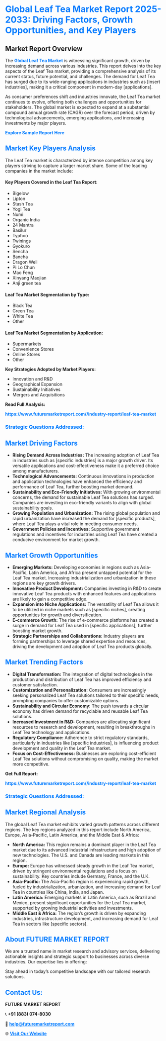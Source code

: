 <h1 style="color: #007BFF;">Global Leaf Tea Market Report 2025-2033: Driving Factors, Growth Opportunities, and Key Players</h1>

<section id="overview">
<h2>Market Report Overview</h2>
<p>The <a href="https://www.futuremarketreport.com//industry-report/leaf-tea-market" style="color: #007BFF; text-decoration: none;"><strong>Global Leaf Tea Market</strong></a> is witnessing significant growth, driven by increasing demand across various industries. This report delves into the key aspects of the Leaf Tea market, providing a comprehensive analysis of its current status, future potential, and challenges. The demand for Leaf Tea has surged due to its wide-ranging applications in industries such as [insert industries], making it a critical component in modern-day [applications].</p>
<p>As consumer preferences shift and industries innovate, the Leaf Tea market continues to evolve, offering both challenges and opportunities for stakeholders. The global market is expected to expand at a substantial compound annual growth rate (CAGR) over the forecast period, driven by technological advancements, emerging applications, and increasing investments by major players.</p>
</section>

<section id="overview">
<p><a href="https://www.futuremarketreport.com//request-sample/reportId=83369" style="color: #007BFF; text-decoration: none;"><strong>Explore Sample Report Here</strong></a></p>
</section>

<section id="key-players">
<h2 style="color: #007BFF;">Market Key Players Analysis</h2>
<p>The Leaf Tea market is characterized by intense competition among key players striving to capture a larger market share. Some of the leading companies in the market include:</p>
<h4>Key Players Covered in the Leaf Tea Report:</h4>
<ul><li>Bigelow</li><li>Lipton</li><li>Stash Tea</li><li>Yogi Tea</li><li>Numi</li><li>Organic India</li><li>24 Mantra</li><li>Basilur</li><li>Typhoo</li><li>Twinings</li><li>Gyokuro</li><li>Sencha</li><li>Bancha</li><li>Dragon Well</li><li>Pi Lo Chun</li><li>Mao Feng</li><li>Xinyang Maojian</li><li>Anji green tea</li></ul>
<h4>Leaf Tea Market Segmentation by Type:</h4>
<ul><li>Black Tea</li><li>Green Tea</li><li>White Tea</li><li>Other</li></ul>

<h4>Leaf Tea Market Segmentation by Application:</h4>
<ul><li>Supermarkets</li><li>Convenience Stores</li><li>Online Stores</li><li>Other</li></ul>
<p><strong>Key Strategies Adopted by Market Players:</strong></p>
<ul>
<li>Innovation and R&D</li>
<li>Geographical Expansion</li>
<li>Sustainability Initiatives</li>
<li>Mergers and Acquisitions</li>
</ul>
</section>

<section>
<p><strong>Read Full Analysis: </strong></p><a href="https://www.futuremarketreport.com//industry-report/leaf-tea-market" style="color: #007BFF; text-decoration: none;"><strong>https://www.futuremarketreport.com//industry-report/leaf-tea-market</strong></a>
<h3 style="color: #007BFF;">Strategic Questions Addressed:</h3>
</section>

<section id="driving-factors">
<h2 style="color: #007BFF;">Market Driving Factors</h2>
<ul>
<li><strong>Rising Demand Across Industries:</strong> The increasing adoption of Leaf Tea in industries such as [specific industries] is a major growth driver. Its versatile applications and cost-effectiveness make it a preferred choice among manufacturers.</li>
<li><strong>Technological Advancements:</strong> Continuous innovations in production and application technologies have enhanced the efficiency and performance of Leaf Tea, further boosting market demand.</li>
<li><strong>Sustainability and Eco-Friendly Initiatives:</strong> With growing environmental concerns, the demand for sustainable Leaf Tea solutions has surged. Companies are investing in eco-friendly variants to align with global sustainability goals.</li>
<li><strong>Growing Population and Urbanization:</strong> The rising global population and rapid urbanization have increased the demand for [specific products], where Leaf Tea plays a vital role in meeting consumer needs.</li>
<li><strong>Government Policies and Incentives:</strong> Supportive government regulations and incentives for industries using Leaf Tea have created a conducive environment for market growth.</li>
</ul>
</section>

<section id="growth-opportunities">
<h2 style="color: #007BFF;">Market Growth Opportunities</h2>
<ul>
<li><strong>Emerging Markets:</strong> Developing economies in regions such as Asia-Pacific, Latin America, and Africa present untapped potential for the Leaf Tea market. Increasing industrialization and urbanization in these regions are key growth drivers.</li>
<li><strong>Innovative Product Development:</strong> Companies investing in R&D to create innovative Leaf Tea products with enhanced features and applications are likely to gain a competitive edge.</li>
<li><strong>Expansion into Niche Applications:</strong> The versatility of Leaf Tea allows it to be utilized in niche markets such as [specific niches], creating opportunities for growth and diversification.</li>
<li><strong>E-commerce Growth:</strong> The rise of e-commerce platforms has created a surge in demand for Leaf Tea used in [specific applications], further boosting market growth.</li>
<li><strong>Strategic Partnerships and Collaborations:</strong> Industry players are forming partnerships to leverage shared expertise and resources, driving the development and adoption of Leaf Tea products globally.</li>
</ul>
</section>

<section id="trending-factors">
<h2 style="color: #007BFF;">Market Trending Factors</h2>
<ul>
<li><strong>Digital Transformation:</strong> The integration of digital technologies in the production and distribution of Leaf Tea has improved efficiency and customer satisfaction.</li>
<li><strong>Customization and Personalization:</strong> Consumers are increasingly seeking personalized Leaf Tea solutions tailored to their specific needs, prompting companies to offer customizable options.</li>
<li><strong>Sustainability and Circular Economy:</strong> The push towards a circular economy has driven demand for recyclable and reusable Leaf Tea solutions.</li>
<li><strong>Increased Investment in R&D:</strong> Companies are allocating significant resources to research and development, resulting in breakthroughs in Leaf Tea technology and applications.</li>
<li><strong>Regulatory Compliance:</strong> Adherence to strict regulatory standards, particularly in industries like [specific industries], is influencing product development and quality in the Leaf Tea market.</li>
<li><strong>Focus on Cost-Effectiveness:</strong> Businesses are exploring cost-efficient Leaf Tea solutions without compromising on quality, making the market more competitive.</li>
</ul>
</section>

<section>
<p><strong>Get Full Report: </strong></p><a href="https://www.futuremarketreport.com//industry-report/leaf-tea-market" style="color: #007BFF; text-decoration: none;"><strong>https://www.futuremarketreport.com//industry-report/leaf-tea-market</strong></a>
<h3 style="color: #007BFF;">Strategic Questions Addressed:</h3>
</section>


<section id="regional-analysis">
<h2 style="color: #007BFF;">Market Regional Analysis</h2>
<p>The global Leaf Tea market exhibits varied growth patterns across different regions. The key regions analyzed in this report include North America, Europe, Asia-Pacific, Latin America, and the Middle East & Africa:</p>
<ul>
<li><strong>North America:</strong> This region remains a dominant player in the Leaf Tea market due to its advanced industrial infrastructure and high adoption of new technologies. The U.S. and Canada are leading markets in this region.</li>
<li><strong>Europe:</strong> Europe has witnessed steady growth in the Leaf Tea market, driven by stringent environmental regulations and a focus on sustainability. Key countries include Germany, France, and the U.K.</li>
<li><strong>Asia-Pacific:</strong> The Asia-Pacific region is experiencing rapid growth, fueled by industrialization, urbanization, and increasing demand for Leaf Tea in countries like China, India, and Japan.</li>
<li><strong>Latin America:</strong> Emerging markets in Latin America, such as Brazil and Mexico, present significant opportunities for the Leaf Tea market, supported by growing industrial activities and investments.</li>
<li><strong>Middle East & Africa:</strong> The region’s growth is driven by expanding industries, infrastructure development, and increasing demand for Leaf Tea in sectors like [specific sectors].</li>
</ul>
</section>

<footer>
<h2 style="color: #007BFF;">About FUTURE MARKET REPORT</h2>
<p>We are a trusted name in market research and advisory services, delivering actionable insights and strategic support to businesses across diverse industries. Our expertise lies in offering:</p>

<p>Stay ahead in today’s competitive landscape with our tailored research solutions.</p>

<h2 style="color: #007BFF;">Contact Us:</h2>
<p><strong>FUTURE MARKET REPORT</strong></p>
<p>📞 <strong>+91 (883) 074-8030</strong></p>
<p>📧 <strong><a href="mailto:help@futuremarketreport.com" style="color: #007BFF;">help@futuremarketreport.com</a></strong></p>
<p>🌐 <strong><a href="https://www.futuremarketreport.com/" style="color: #007BFF;">Visit Our Website</a></strong></p>
</footer>